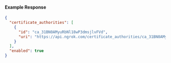 <!-- Code generated for API Clients. DO NOT EDIT. -->

#### Example Response

```json
{
  "certificate_authorities": [
    {
      "id": "ca_31BN0AMyuRbNl18wP3dmsjlvFVd",
      "uri": "https://api.ngrok.com/certificate_authorities/ca_31BN0AMyuRbNl18wP3dmsjlvFVd"
    }
  ],
  "enabled": true
}
```
